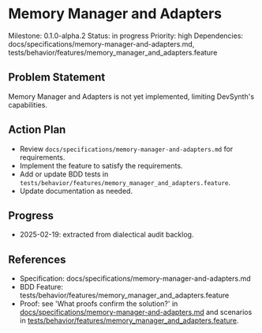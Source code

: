 # Memory Manager and Adapters
Milestone: 0.1.0-alpha.2
Status: in progress
Priority: high
Dependencies: docs/specifications/memory-manager-and-adapters.md, tests/behavior/features/memory_manager_and_adapters.feature

## Problem Statement
Memory Manager and Adapters is not yet implemented, limiting DevSynth's capabilities.


## Action Plan
- Review `docs/specifications/memory-manager-and-adapters.md` for requirements.
- Implement the feature to satisfy the requirements.
- Add or update BDD tests in `tests/behavior/features/memory_manager_and_adapters.feature`.
- Update documentation as needed.

## Progress
- 2025-02-19: extracted from dialectical audit backlog.

## References
- Specification: docs/specifications/memory-manager-and-adapters.md
- BDD Feature: tests/behavior/features/memory_manager_and_adapters.feature
- Proof: see 'What proofs confirm the solution?' in [docs/specifications/memory-manager-and-adapters.md](../docs/specifications/memory-manager-and-adapters.md) and scenarios in [tests/behavior/features/memory_manager_and_adapters.feature](../tests/behavior/features/memory_manager_and_adapters.feature).
